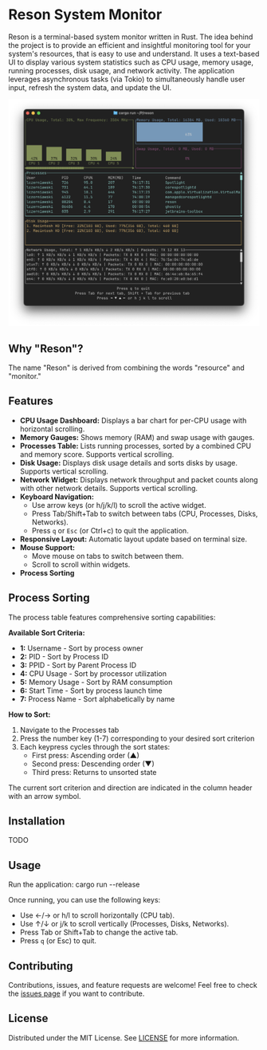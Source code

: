 # Reson System Monitor

Reson is a terminal-based system monitor written in Rust.
The idea behind the project is to provide an efficient and insightful monitoring tool for your system's resources, that is easy to use and understand.
It uses a text-based UI to display various system statistics such as CPU usage, memory usage, running processes, disk usage, and network activity.
The application leverages asynchronous tasks (via Tokio) to simultaneously handle user input, refresh the system data, and update the UI.

![Application Screenshot](screenshots/app_window.png)

## Why "Reson"?

The name "Reson" is derived from combining the words "resource" and "monitor."

## Features

- **CPU Usage Dashboard:** Displays a bar chart for per-CPU usage with horizontal scrolling.
- **Memory Gauges:** Shows memory (RAM) and swap usage with gauges.
- **Processes Table:** Lists running processes, sorted by a combined CPU and memory score. Supports vertical scrolling.
- **Disk Usage:** Displays disk usage details and sorts disks by usage. Supports vertical scrolling.
- **Network Widget:** Displays network throughput and packet counts along with other network details. Supports vertical scrolling.
- **Keyboard Navigation:**
  - Use arrow keys (or h/j/k/l) to scroll the active widget.
  - Press Tab/Shift+Tab to switch between tabs (CPU, Processes, Disks, Networks).
  - Press `q` or `Esc` (or Ctrl+c) to quit the application.
- **Responsive Layout:** Automatic layout update based on terminal size.
- **Mouse Support:**
  - Move mouse on tabs to switch between them.
  - Scroll to scroll within widgets.
- **Process Sorting**

## Process Sorting

The process table features comprehensive sorting capabilities:

**Available Sort Criteria:**
- **1:** Username - Sort by process owner
- **2:** PID - Sort by Process ID
- **3:** PPID - Sort by Parent Process ID
- **4:** CPU Usage - Sort by processor utilization
- **5:** Memory Usage - Sort by RAM consumption
- **6:** Start Time - Sort by process launch time
- **7:** Process Name - Sort alphabetically by name

**How to Sort:**
1. Navigate to the Processes tab
2. Press the number key (1-7) corresponding to your desired sort criterion
3. Each keypress cycles through the sort states:
   - First press: Ascending order (▲)
   - Second press: Descending order (▼)
   - Third press: Returns to unsorted state

The current sort criterion and direction are indicated in the column header with an arrow symbol.

## Installation
TODO

## Usage

Run the application:
   cargo run --release

Once running, you can use the following keys:
- Use ←/→ or h/l to scroll horizontally (CPU tab).
- Use ↑/↓ or j/k to scroll vertically (Processes, Disks, Networks).
- Press Tab or Shift+Tab to change the active tab.
- Press `q` (or Esc) to quit.

## Contributing

Contributions, issues, and feature requests are welcome!
Feel free to check the [issues page](https://github.com/yourusername/reson/issues) if you want to contribute.

## License

Distributed under the MIT License. See [LICENSE](LICENSE) for more information.
